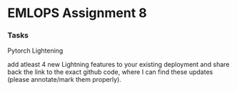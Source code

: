 <!-- toc --> 
# EMLOPS Assignment 8
### Tasks
Pytorch Lightening

add atleast 4 new Lightning features to your existing deployment and share back the link to the exact github code, where I can find these updates (please annotate/mark them properly).